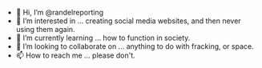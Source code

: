 - 👋 Hi, I’m @randelreporting
- 👀 I’m interested in ... creating social media websites, and then never using them again. 
- 🌱 I’m currently learning ... how to function in society.
- 💞️ I’m looking to collaborate on ... anything to do with fracking, or space.
- 📫 How to reach me ... please don't.

<!---
randelreporting/randelreporting is a ✨ special ✨ repository because its `README.md` (this file) appears on your GitHub profile.
You can click the Preview link to take a look at your changes.
--->
